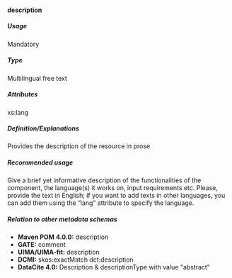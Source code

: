 #### description
##### Usage
Mandatory
##### Type
Multilingual free text
##### Attributes
xs:lang
##### Definition/Explanations
Provides the description of the resource in prose
##### Recommended usage
Give a brief yet informative description of the functionalities of the component, the language(s) it works on, input requirements etc.  Please, provide the text in English; if you want to add texts in other languages, you can add them using the “lang” attribute to specify the language.
##### Relation to other metadata schemas
* **Maven POM 4.0.0:** description
* **GATE:** comment
* **UIMA/UIMA-fit:** description
* **DCMI:** skos:exactMatch dct:description
* **DataCite 4.0:** Description & descriptionType with value "abstract"
